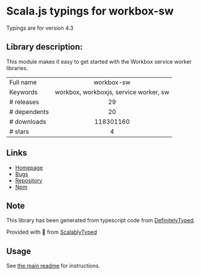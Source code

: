 
# Scala.js typings for workbox-sw

Typings are for version 4.3

## Library description:
This module makes it easy to get started with the Workbox service worker libraries.

|                    |                 |
| ------------------ | :-------------: |
| Full name          | workbox-sw |
| Keywords           | workbox, workboxjs, service worker, sw |
| # releases         | 29 |
| # dependents       | 20 |
| # downloads        | 118301160 |
| # stars            | 4 |

## Links
- [Homepage](https://github.com/GoogleChrome/workbox)
- [Bugs](https://github.com/googlechrome/workbox/issues)
- [Repository](https://github.com/googlechrome/workbox)
- [Npm](https://www.npmjs.com/package/workbox-sw)
    


## Note
This library has been generated from typescript code from [DefinitelyTyped](https://definitelytyped.org).

Provided with :purple_heart: from [ScalablyTyped](https://github.com/oyvindberg/ScalablyTyped)

## Usage
See [the main readme](../../readme.md) for instructions.


